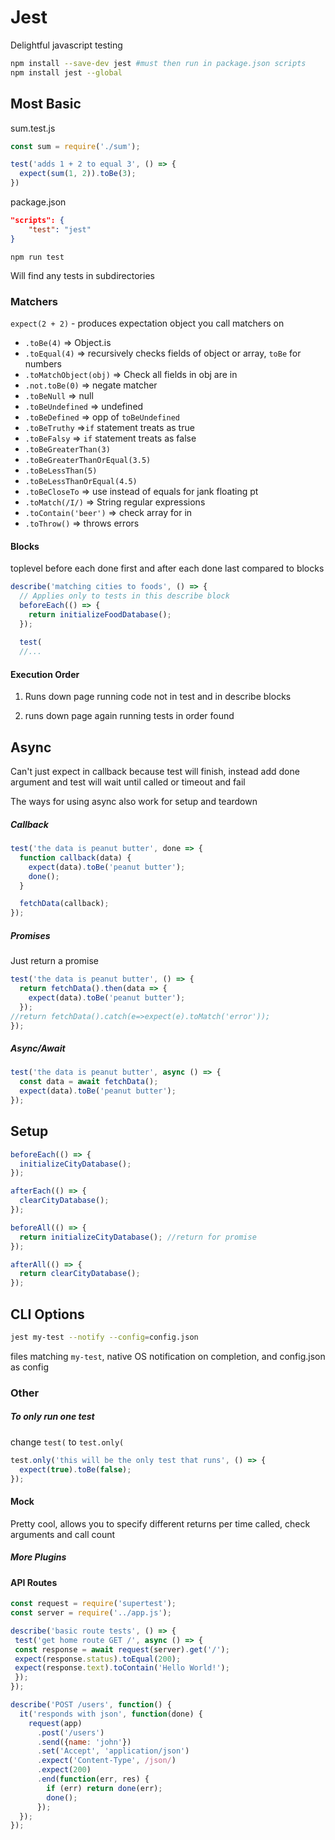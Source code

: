 # Jest

Delightful javascript testing

```bash
npm install --save-dev jest #must then run in package.json scripts
npm install jest --global
```

## Most Basic

sum.test.js

```javascript
const sum = require('./sum');

test('adds 1 + 2 to equal 3', () => {
  expect(sum(1, 2)).toBe(3);
})
```

package.json

```json
"scripts": {
	"test": "jest"
}
```

`npm run test`

Will find any tests in subdirectories

### Matchers

`expect(2 + 2)` - produces expectation object you call matchers on

- `.toBe(4)` => Object.is
- `.toEqual(4)` => recursively checks fields of object or array, `toBe` for numbers
- `.toMatchObject(obj)` => Check all fields in obj are in 
- `.not.toBe(0)` => negate matcher
- `.toBeNull` => null
- `.toBeUndefined` => undefined
- `.toBeDefined` => opp of `toBeUndefined`
- `.toBeTruthy` =>`if` statement treats as true
- `.toBeFalsy` => `if` statement treats as false
- `.toBeGreaterThan(3)`
- `.toBeGreaterThanOrEqual(3.5)`
- `.toBeLessThan(5)`
- `.toBeLessThanOrEqual(4.5)`
- `.toBeCloseTo`  => use instead of equals for jank floating pt
- `.toMatch(/I/)` => String regular expressions
- `.toContain('beer')` => check array for in 
- `.toThrow()` => throws errors

#### Blocks

toplevel before each done first and after each done last compared to blocks

```js
describe('matching cities to foods', () => {
  // Applies only to tests in this describe block
  beforeEach(() => {
    return initializeFoodDatabase();
  });
  
  test(
  //...
```

#### Execution Order

1) Runs down page running code not in test and in describe blocks

2) runs down page again running tests in order found

## Async

Can't just expect in callback because test will finish, instead add done argument and test will wait until called or timeout and fail

The ways for using async also work for setup and teardown

##### Callback

```js
test('the data is peanut butter', done => {
  function callback(data) {
    expect(data).toBe('peanut butter');
    done();
  }

  fetchData(callback);
});
```

##### Promises

Just return a promise

```js
test('the data is peanut butter', () => {
  return fetchData().then(data => {
    expect(data).toBe('peanut butter');
  });
//return fetchData().catch(e=>expect(e).toMatch('error'));
});
```

##### Async/Await

```js
test('the data is peanut butter', async () => {
  const data = await fetchData();
  expect(data).toBe('peanut butter');
});
```

## Setup

```js
beforeEach(() => {
  initializeCityDatabase();
});

afterEach(() => {
  clearCityDatabase();
});

beforeAll(() => {
  return initializeCityDatabase(); //return for promise
}); 

afterAll(() => {
  return clearCityDatabase();
});
```

## CLI Options

```bash
jest my-test --notify --config=config.json
```

files matching `my-test`, native OS notification on completion, and config.json as config

### Other

##### To only run one test

change `test(` to `test.only(`

```js
test.only('this will be the only test that runs', () => {
  expect(true).toBe(false);
});
```

#### Mock

Pretty cool, allows you to specify different returns per time called, check arguments and call count

##### More Plugins

#### API Routes

```js
const request = require('supertest');
const server = require('../app.js');

describe('basic route tests', () => {
 test('get home route GET /', async () => {
 const response = await request(server).get('/');
 expect(response.status).toEqual(200);
 expect(response.text).toContain('Hello World!');
 });
});

describe('POST /users', function() {
  it('responds with json', function(done) {
    request(app)
      .post('/users')
      .send({name: 'john'})
      .set('Accept', 'application/json')
      .expect('Content-Type', /json/)
      .expect(200)
      .end(function(err, res) {
        if (err) return done(err);
        done();
      });
  });
});
```